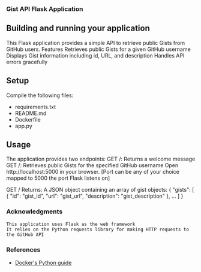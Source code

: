 ### Gist API Flask Application
## Building and running your application

This Flask application provides a simple API to retrieve public Gists from GitHub users.
Features
    Retrieves public Gists for a given GitHub username
    Displays Gist information including id, URL, and description
    Handles API errors gracefully

## Setup
Compile the following files:
- requirements.txt
- README.md
- Dockerfile
- app.py

## Usage
The application provides two endpoints:
    GET /: Returns a welcome message
    GET /<username>: Retrieves public Gists for the specified GitHub username
    Open http://localhost:5000 in your browser. [Port can be any of your choice mapped to 5000 the port Flask listens on]

GET /<username>
Returns:
    A JSON object containing an array of gist objects:
{
  "gists": [
    {
      "id": "gist_id",
      "url": "gist_url",
      "description": "gist_description"
    },
    ...
  ]
}

### Acknowledgments
    This application uses Flask as the web framework
    It relies on the Python requests library for making HTTP requests to the GitHub API

### References
* [Docker's Python guide](https://docs.docker.com/language/python/)